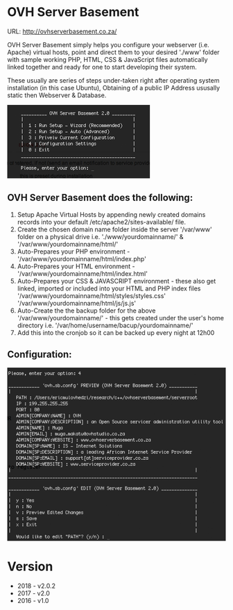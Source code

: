 OVH Server Basement
===================

URL: http://ovhserverbasement.co.za/

OVH Server Basement simply helps you configure your webserver (i.e. Apache) virtual hosts, point and direct them to your desired './www' folder with sample working PHP, HTML, CSS & JavaScript files automatically linked together and ready for one to start developing their system.

These usually are series of steps under-taken right after operating system installation (in this case Ubuntu), Obtaining of a public IP Address ususally static then Webserver & Database.

![My logo](v20-main-menu.png)

OVH Server Basement does the following:
--
1. Setup Apache Virtual Hosts by appending newly created domains records into your default /etc/apache2/sites-available/ file.
2. Create the chosen domain name folder inside the server '/var/www' folder on a physical drive
    i.e. './www/yourdomainname/' & '/var/www/yourdomainname/html/'
3. Auto-Prepares your PHP environment - '/var/www/yourdomainname/html/index.php'
4. Auto-Prepares your HTML environment - '/var/www/yourdomainname/html/index.html'
5. Auto-Prepares your CSS & JAVASCRIPT environment - these also get linked, imported or included into your HTML and PHP index files
    '/var/www/yourdomainname/html/styles/styles.css'
    '/var/www/yourdomainname/html/js/js.js'
6. Auto-Create the the backup folder for the above '/var/www/yourdomainname/' - this gets created under the user's home directory
    i.e. '/var/home/username/bacup/yourdomainname/'
7. Add this into the cronjob so it can be backed up every night at 12h00

Configuration:
--
![My logo](v20-menu-confi.png)

Version
=======
- 2018 - v2.0.2
- 2017 - v2.0
- 2016 - v1.0
